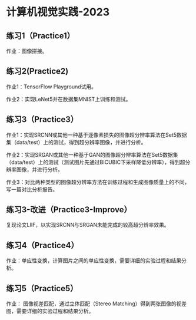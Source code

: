 # 计算机视觉实践-2023
## 练习1（Practice1）
作业：图像拼接。
## 练习2(Practice2)
作业1：TensorFlow Playground试用。

作业2：实现LeNet5并在数据集MNIST上训练和测试。
## 练习3（Practice3）
作业1：实现SRCNN或其他一种基于逐像素损失的图像超分辨率算法在Set5数据集（data/test）上的测试，得到超分辨率图像，并进行分析。

作业2：实现SRGAN或其他一种基于GAN的图像超分辨率算法在Set5数据集（data/test）上的测试（测试图片先通过BICUBIC下采样降低分辨率），得到超分辨率图像，并进行分析。

作业3：对比两种类型的图像超分辨率方法在训练过程和生成图像质量上的不同，写一篇对比分析报告。
## 练习3-改进（Practice3-Improve）
复现论文LIIF，以实现SRCNN与SRGAN未能完成的较高超分辨率效果。
## 练习4（Practice4）
作业：单应性变换，计算图片之间的单应性变换，需要详细的实验过程和结果分析。

## 练习5（Practice5）
作业：
图像视差匹配，通过立体匹配（Stereo Matching）得到两张图像的视差图，需要详细的实验过程和结果分析。